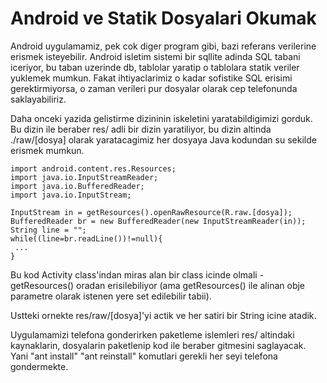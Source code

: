 # Android ve Statik Dosyalari Okumak

Android uygulamamiz, pek cok diger program gibi, bazi referans verilerine erismek isteyebilir. Android isletim sistemi bir sqllite adinda SQL tabani iceriyor, bu taban uzerinde db, tablolar yaratip o tablolara statik veriler yuklemek mumkun. Fakat ihtiyaclarimiz o kadar sofistike SQL erisimi gerektirmiyorsa, o zaman verileri pur dosyalar olarak cep telefonunda saklayabiliriz.

Daha onceki yazida gelistirme dizininin iskeletini yaratabildigimizi gorduk. Bu dizin ile beraber res/ adli bir dizin yaratiliyor, bu dizin altinda ./raw/[dosya] olarak yaratacagimiz her dosyaya Java kodundan su sekilde erismek mumkun.

```
import android.content.res.Resources;
import java.io.InputStreamReader;
import java.io.BufferedReader;
import java.io.InputStream;

InputStream in = getResources().openRawResource(R.raw.[dosya]);
BufferedReader br = new BufferedReader(new InputStreamReader(in));
String line = "";
while((line=br.readLine())!=null){
 ...
}
```

Bu kod Activity class'indan miras alan bir class icinde olmali -
getResources() oradan erisilebiliyor (ama getResources() ile alinan
obje parametre olarak istenen yere set edilebilir tabii).

Ustteki ornekte res/raw/[dosya]'yi actik ve her satiri bir String
icine atadik.

Uygulamamizi telefona gonderirken paketleme islemleri res/ altindaki
kaynaklarin, dosyalarin paketlenip kod ile beraber gitmesini
saglayacak. Yani "ant install" "ant reinstall" komutlari gerekli her
seyi telefona gondermekte.





